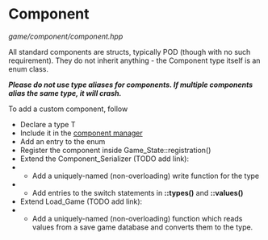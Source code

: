 # Component
*game/component/component.hpp*

All standard components are structs, typically POD (though with no such requirement). They do not inherit anything - the Component type itself is an enum class.

***Please do not use type aliases for components. If multiple components alias the same type, it will crash.***

To add a custom component, follow 
- Declare a type T
- Include it in the [component manager](component_manager.md)
- Add an entry to the enum
- Register the component inside Game_State::registration()
- Extend the Component_Serializer (TODO add link):
- - Add a uniquely-named (non-overloading) write function for the type
- - Add entries to the switch statements in **::types()** and **::values()**
- Extend Load_Game (TODO add link):
- - Add a uniquely-named (non-overloading) function which reads values from a save game database and converts them to the type.